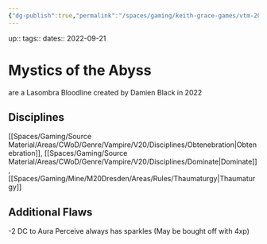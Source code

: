 ```yaml
---
{"dg-publish":true,"permalink":"/spaces/gaming/keith-grace-games/vtm-2022/areas/notes/mystics-of-the-abyss/","dgHomeLink":true,"dgPassFrontmatter":true}
---
```


up:: 
tags:: 
dates:: 2022-09-21

# Mystics of the Abyss
are a Lasombra Bloodline created by Damien Black in 2022
## Disciplines 
[[Spaces/Gaming/Source Material/Areas/CWoD/Genre/Vampire/V20/Disciplines/Obtenebration|Obtenebration]], [[Spaces/Gaming/Source Material/Areas/CWoD/Genre/Vampire/V20/Disciplines/Dominate|Dominate]], [[Spaces/Gaming/Mine/M20Dresden/Areas/Rules/Thaumaturgy|Thaumaturgy]]
## Additional Flaws
-2 DC to Aura Perceive
always has sparkles (May be bought off with 4xp)